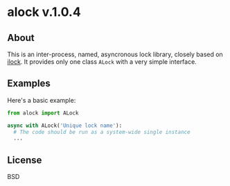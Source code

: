 # alock v.1.0.4

## About

This is an inter-process, named, asyncronous lock library, closely based on [ilock](https://github.com/symonsoft/ilock). It provides only one class `ALock` with a very simple interface.

## Examples

Here's a basic example:

```python
from alock import ALock

async with ALock('Unique lock name'):
  # The code should be run as a system-wide single instance
  ...
```

## License

BSD
